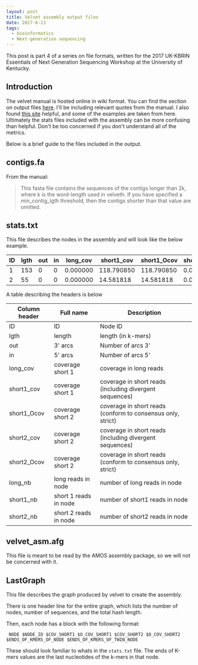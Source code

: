 ```yaml
---
layout: post
title: Velvet assembly output files
date: 2017-6-13
tags:
  - bioinformatics
  - Next-generation sequencing
---
```


This post is part 4 of a series on file formats, written for the 2017 UK-KBRIN Essentials of Next 
Generation Sequencing Workshop at the University of Kentucky.

## Introduction 
The velvet manual is hosted online in wiki format.  You can find the section on output files [here](https://github.com/dzerbino/velvet/wiki/Manual#output-files).  I'll be including relevant quotes from the manual.  I also found [this site](http://davetang.org/wiki/tiki-index.php?page=Velvet) helpful, and some of the examples are taken from here.
Ultimately the stats files included with the assembly can be more confusing than helpful.  Don't be too concerned if you don't understand all of the metrics.

Below is a brief guide to the files included in the output.

## contigs.fa

From the manual: 

>This fasta file contains the sequences of the contigs longer than 2k, where k is the word-length used in velveth. If you have specified a min_contig_lgth threshold, then the contigs shorter than that value are omitted.

## stats.txt 

This file describes the nodes in the assembly and will look like the below example.


| ID | lgth | out | in | long_cov | short1_cov | short1_Ocov | short2_cov | short2_Ocov | long_nb | short1_nb | short2_nb |
|----|------|-----|----|----------|------------|-------------|------------|-------------|---------|-----------|-----------|
| 1  | 153  | 0   | 0  | 0.000000 | 118.790850 | 118.790850  | 0.000000   | 0.000000    | 0       | N/A       | N/A       |
| 2  | 55   | 0   | 0  | 0.000000 | 14.581818  | 14.581818   | 0.000000   | 0.000000    | 0       | N/A       | N/A       |

A table describing the headers is below

| Column header | Full name             | Description                                                 |
|---------------|-----------------------|-------------------------------------------------------------|
| ID            | ID                    | Node ID                                                     |
| lgth          | length                | length (in k-mers)                                          |
| out           | 3' arcs               | Number of arcs 3'                                           |
| in            | 5' arcs               | Number of arcs 5'                                           |
| long_cov      | coverage short 1      | coverage in long reads                                      |
| short1_cov    | coverage short 1      | coverage in short reads (including divergent sequences)     |
| short1_Ocov   | coverage short 2      | coverage in short reads (conform to consensus only, strict) |
| short2_cov    | coverage short 2      | coverage in short reads (including divergent sequences)     |
| short2_Ocov   | coverage short 2      | coverage in short reads (conform to consensus only, strict) |
| long_nb       | long reads in node    | number of long reads in node                                |
| short1_nb     | short 1 reads in node | number of short1 reads in node                              |
| short2_nb     | short 2 reads in node | number of short2 reads in node                              |


## velvet_asm.afg
This file is meant to be read by the AMOS assembly package, so we will not be concerned with it.

## LastGraph

This file describes the graph produced by velvet to create the assembly.

There is one header line for the entire graph, which lists the number of nodes, number of sequences, and the total hash length.

Then, each node has a block with the following format:

```
 NODE $NODE_ID $COV_SHORT1 $O_COV_SHORT1 $COV_SHORT2 $O_COV_SHORT2 $ENDS_OF_KMERS_OF_NODE $ENDS_OF_KMERS_OF_TWIN_NODE 
```

These should look familiar to whats in the `stats.txt` file.  The ends of K-mers values are the last nucleotides of the k-mers in that node.

